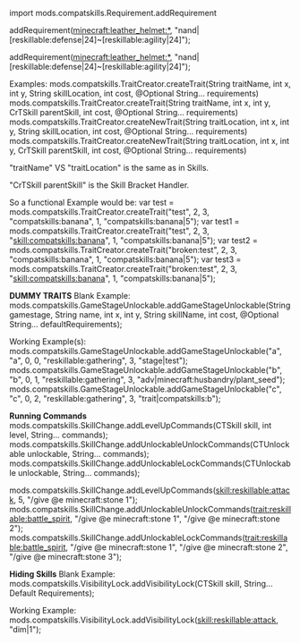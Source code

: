 import mods.compatskills.Requirement.addRequirement

addRequirement(<minecraft:leather_helmet:*>, "nand|[reskillable:defense|24]~[reskillable:agility|24]");

addRequirement(<minecraft:leather_helmet:*>, "nand|[reskillable:defense|24]~[reskillable:agility|24]");

Examples:
mods.compatskills.TraitCreator.createTrait(String traitName, int x, int y, String skillLocation, int cost, @Optional String... requirements)
mods.compatskills.TraitCreator.createTrait(String traitName, int x, int y, CrTSkill parentSkill, int cost, @Optional String... requirements)
mods.compatskills.TraitCreator.createNewTrait(String traitLocation, int x, int y, String skillLocation, int cost, @Optional String... requirements)
mods.compatskills.TraitCreator.createNewTrait(String traitLocation, int x, int y, CrTSkill parentSkill, int cost, @Optional String... requirements)


"traitName" VS "traitLocation" is the same as in Skills.

"CrTSkill parentSkill" is the Skill Bracket Handler.


So a functional Example would be:
var test = mods.compatskills.TraitCreator.createTrait("test", 2, 3, "compatskills:banana", 1, "compatskills:banana|5");
var test1 = mods.compatskills.TraitCreator.createTrait("test", 2, 3, "<skill:compatskills:banana>", 1, "compatskills:banana|5");
var test2 = mods.compatskills.TraitCreator.createTrait("broken:test", 2, 3, "compatskills:banana", 1, "compatskills:banana|5");
var test3 = mods.compatskills.TraitCreator.createTrait("broken:test", 2, 3, "<skill:compatskills:banana>", 1, "compatskills:banana|5");



**DUMMY TRAITS**
Blank Example:
mods.compatskills.GameStageUnlockable.addGameStageUnlockable(String gamestage, String name, int x, int y, String skillName, int cost, @Optional String... defaultRequirements);

Working Example(s):
mods.compatskills.GameStageUnlockable.addGameStageUnlockable("a", "a", 0, 0, "reskillable:gathering", 3, "stage|test");
mods.compatskills.GameStageUnlockable.addGameStageUnlockable("b", "b", 0, 1, "reskillable:gathering", 3, "adv|minecraft:husbandry/plant_seed");
mods.compatskills.GameStageUnlockable.addGameStageUnlockable("c", "c", 0, 2, "reskillable:gathering", 3, "trait|compatskills:b");


**Running Commands**
mods.compatskills.SkillChange.addLevelUpCommands(CTSkill skill, int level, String... commands);
mods.compatskills.SkillChange.addUnlockableUnlockCommands(CTUnlockable unlockable, String... commands);
mods.compatskills.SkillChange.addUnlockableLockCommands(CTUnlockable unlockable, String... commands);

mods.compatskills.SkillChange.addLevelUpCommands(<skill:reskillable:attack>, 5, "/give @e minecraft:stone 1");
mods.compatskills.SkillChange.addUnlockableUnlockCommands(<trait:reskillable:battle_spirit>, "/give @e minecraft:stone 1", "/give @e minecraft:stone 2");
mods.compatskills.SkillChange.addUnlockableLockCommands(<trait:reskillable:battle_spirit>, "/give @e minecraft:stone 1", "/give @e minecraft:stone 2", "/give @e minecraft:stone 3");


**Hiding Skills**
Blank Example:
mods.compatskills.VisibilityLock.addVisibilityLock(CTSkill skill, String... Default Requirements);

Working Example:
mods.compatskills.VisibilityLock.addVisibilityLock(<skill:reskillable:attack>, "dim|1");
